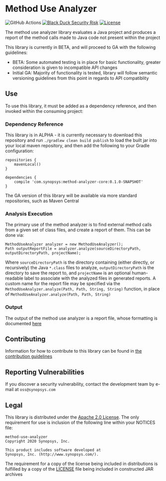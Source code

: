 # Method Use Analyzer

![GitHub Actions](https://github.com/blackducksoftware/method-use-analyzer/workflows/Java%20CI/badge.svg?branch=master) [![Black Duck Security Risk](https://copilot.blackducksoftware.com/github/repos/blackducksoftware/method-use-analyzer/branches/master/badge-risk.svg)](https://copilot.blackducksoftware.com/github/repos/blackducksoftware/method-use-analyzer/branches/master) [![License](https://img.shields.io/badge/License-Apache%202.0-blue.svg)](https://opensource.org/licenses/Apache-2.0)

The method use analyzer library evaluates a Java project and produces a report of the method calls made to Java code not present within the project

This library is currently in BETA, and will proceed to GA with the following guidelines:
- BETA: Some automated testing is in place for basic functionality, greater consideration is given to incompatible API changes
- Initial GA: Majority of functionality is tested, library will follow semantic versioning guidelines from this point in regards to API compatiblity

## Use

To use this library, it must be added as a dependency reference, and then invoked within the consuming project:

### Dependency Reference

This library is in ALPHA - it is currently necessary to download this repository and run `./gradlew clean build publish` to load the built jar into your local maven repository, and then add the following to your Gradle configuration:

```
repositories {
    mavenLocal()
}

dependencies {
	compile 'com.synopsys:method-analyzer-core:0.1.0-SNAPSHOT'
}
```

The GA version of this library will be available via more standard repositories, such as Maven Central

### Analysis Execution

The primary use of the method analyzer is to find external method calls from a given set of class files, and create a report of them. This can be done via:

```
MethodUseAnalyzer analyzer = new MethodUseAnalyzer();
Path outputReportFile = analyzer.analyze(sourceDirectoryPath, outputDirectoryPath, projectName);
```

Where `sourceDirectoryPath` is the directory containing (either directly, or recursively) the Java `*.class` files to analyze, `outputDirectoryPath` is the directory to save the report to, and `projectName` is an optional human-readable label to associate with the analyzed files in generated reports. A custom name for the report file may be specified via the `MethodUseAnalyzer.analyze(Path, Path, String, String)` function, in place of `MethodUseAnalyzer.analyze(Path, Path, String)`

### Output

The output of the method use analyzer is a report file, whose formatting is documented [here](./docs/REPORT_FORMAT.md)

## Contributing

Information for how to contribute to this library can be found in [the contribution guidelines](./docs/CONTRIBUTING.md)

## Reporting Vulnerabilities

If you discover a security vulnerability, contact the development team by e-mail at `oss@synopsys.com`

## Legal

This library is distributed under the [Apache 2.0 License](https://www.apache.org/licenses/LICENSE-2.0). The only requirement for use is inclusion of the following line within your NOTICES file:

```
method-use-analyzer
Copyright 2020 Synopsys, Inc.

This product includes software developed at
Synopsys, Inc. (http://www.synopsys.com/).
```

The requirement for a copy of the license being included in distributions is fulfilled by a copy of the [LICENSE](./LICENSE) file being included in constructed JAR archives


